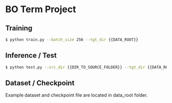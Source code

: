 # BO Term Project

## Training

```bash
$ python train.py --batch_size 256 --tgt_dir {{DATA_ROOT}}
```

## Inference / Test

```bash
$ python test.py --src_dir {{DIR_TO_SOURCE_FOLDER}} --tgt_dir {{DATA_ROOT} --tgt_dir {{NAME_OF_TGT_FOLDER}} --model_name {{CHECKPOINT_FILE_NAME}} --batch_size 1}
```

## Dataset / Checkpoint
Example dataset and checkpoint file are located in data_root folder. 